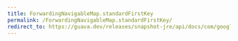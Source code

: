 ```yaml
---
title: ForwardingNavigableMap.standardFirstKey
permalink: /ForwardingNavigableMap.standardFirstKey/
redirect_to: https://guava.dev/releases/snapshot-jre/api/docs/com/google/common/collect/ForwardingNavigableMap.html#standardFirstKey--
---
```

